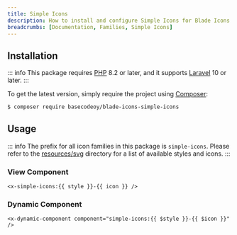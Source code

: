 ```yaml
---
title: Simple Icons
description: How to install and configure Simple Icons for Blade Icons.
breadcrumbs: [Documentation, Families, Simple Icons]
---
```


## Installation

::: info
This package requires [PHP](https://www.php.net/) 8.2 or later, and it supports [Laravel](https://laravel.com/) 10 or later.
:::

To get the latest version, simply require the project using [Composer](https://getcomposer.org/):

```bash
$ composer require basecodeoy/blade-icons-simple-icons
```

## Usage

::: info
The prefix for all icon families in this package is `simple-icons`. Please refer to the [resources/svg](https://github.com/basecodeoy/blade-icons-simple-icons/tree/main/resources/svg) directory for a list of available styles and icons.
:::

### View Component

```blade
<x-simple-icons:{{ style }}-{{ icon }} />
```

### Dynamic Component

```blade
<x-dynamic-component component="simple-icons:{{ $style }}-{{ $icon }}" />
```
